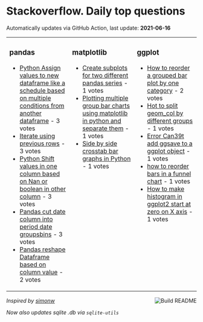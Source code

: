 # Stackoverflow. Daily top questions 

Automatically updates via GitHub Action, last update: **<!-- date starts -->2021-06-16<!-- date ends -->**


<table><tr><td valign="top" width="33%">

### pandas
<!-- pandas starts -->
* [Python Assign values to new dataframe like a schedule based on multiple conditions from another dataframe](https://stackoverflow.com/questions/68009017/python-assign-values-to-new-dataframe-like-a-schedule-based-on-multiple-conditio) - 3 votes
* [Iterate using previous rows](https://stackoverflow.com/questions/67999356/iterate-using-previous-rows) - 3 votes
* [Python Shift values in one column based on Nan or boolean in other column](https://stackoverflow.com/questions/68001377/python-shift-values-in-one-column-based-on-nan-or-boolean-in-other-column) - 3 votes
* [Pandas cut date column into period date groupsbins](https://stackoverflow.com/questions/67995517/pandas-cut-date-column-into-period-date-groups-bins) - 3 votes
* [Pandas reshape Dataframe based on column value](https://stackoverflow.com/questions/67997900/pandas-reshape-dataframe-based-on-column-value) - 2 votes
<!-- pandas ends -->
</td><td valign="top" width="34%">


### matplotlib
<!-- matplotlib starts -->
* [Create subplots for two different pandas series](https://stackoverflow.com/questions/68007116/create-subplots-for-two-different-pandas-series) - 1 votes
* [Plotting multiple group bar charts using matplotlib in python and separate them](https://stackoverflow.com/questions/68008702/plotting-multiple-group-bar-charts-using-matplotlib-in-python-and-separate-them) - 1 votes
* [Side by side crosstab bar graphs in Python](https://stackoverflow.com/questions/67995539/side-by-side-crosstab-bar-graphs-in-python) - 1 votes
<!-- matplotlib ends -->
</td><td valign="top" width="34%">


### ggplot
<!-- ggplot2 starts -->
* [How to reorder a grouped bar plot by one category](https://stackoverflow.com/questions/68008613/how-to-reorder-a-grouped-bar-plot-by-one-category) - 2 votes
* [Hot to split geom_col by different groups](https://stackoverflow.com/questions/68006509/hot-to-split-geom-col-by-different-groups) - 1 votes
* [Error Can39t add ggsave to a ggplot object](https://stackoverflow.com/questions/68003633/error-cant-add-ggsave-to-a-ggplot-object) - 1 votes
* [how to reorder bars in a funnel chart](https://stackoverflow.com/questions/68005942/how-to-reorder-bars-in-a-funnel-chart) - 1 votes
* [How to make histogram in ggplot2 start at zero on X axis](https://stackoverflow.com/questions/67998673/how-to-make-histogram-in-ggplot2-start-at-zero-on-x-axis) - 1 votes
<!-- ggplot2 ends -->
</td></tr></table>

<a href="https://github.com/hp0404/hp0404/actions"><img src="https://github.com/hp0404/hp0404/workflows/Build%20README/badge.svg" align="right" alt="Build README"></a> <p>*Inspired by  [simonw](https://github.com/simonw/simonw)*</p> <p> *Now also updates sqlite .db via `sqlite-utils`* </p>
